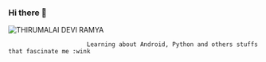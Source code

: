 ### Hi there 👋

![THIRUMALAI DEVI RAMYA](https://user-images.githubusercontent.com/36688218/88513996-ef379580-d006-11ea-915a-6d32ab9077ab.png)

                          Learning about Android, Python and others stuffs that fascinate me :wink 
                          

